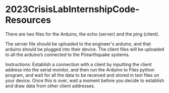 # 2023CrisisLabInternshipCode-Resources


There are two files for the Arduino, the echo (server) and the ping (client).


The server file should be uploaded to the engineer's arduino, and that arduino should be plugged into their device.
The client files will be uploaded to all the arduino’s connected to the Pi/earthquake systems.


Instructions:
Establish a connection with a client by inputting the client address into the serial monitor, and then run the Arduino to Files python program, and wait for all the data to be received and stored in text files on your device. Once this is over, wait a moment before you decide to establish and draw data from other client addresses.
